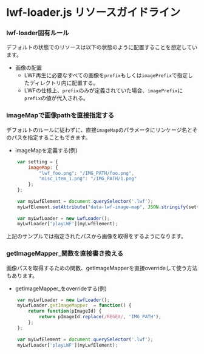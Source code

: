 lwf-loader.js リソースガイドライン
===============================

### lwf-loader固有ルール

デフォルトの状態でのリソースは以下の状態のように配置することを想定しています。

* 画像の配置
    * LWF再生に必要なすべての画像を`prefix`もしくは`imagePrefix`で指定したディレクトリ内に配置する。
    * LWFの仕様上、`prefix`のみが定義されていた場合、`imagePrefix`に`prefix`の値が代入される。


### imageMapで画像pathを直接指定する

デフォルトのルールに従わずに、直接`imageMap`のパラメータにリンケージ名とそのパスを指定することもできます。

* imageMapを定義する(例)

```javascript
    var setting = {
        imageMap: {
            "lwf_foo.png": "/IMG_PATH/foo.png",
            "misc_item_1.png": "/IMG_PATH/1.png"
        };
    };
    
    var myLwfElement = document.querySelector('.lwf');
    myLwfElement.setAttribute("data-lwf-image-map", JSON.stringify(setting.imageMap));
    
    var myLwfLoader = new LwfLoader();    
    myLwfLoader['playLWF'](myLwfElement);
```

上記のサンプルでは指定されたパスから画像を取得をするようになります。


### getImageMapper_関数を直接書き換える

画像パスを取得するための関数、getImageMapperを直接overrideして使う方法もあります。

* getImageMapper_をoverrideする(例)

```javascript
    var myLwfLoader = new LwfLoader();
    myLwfLoader.getImageMapper_ = function() {
        return function(pImageId) {
            return pImageId.replace(/REGEX/, 'IMG_PATH');
        };
    };
    
    var myLwfElement = document.querySelector('.lwf');
    myLwfLoader['playLWF'](myLwfElement);
```
